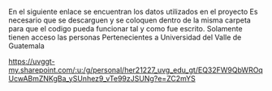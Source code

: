 En el siguiente enlace se encuentran los datos utilizados en el proyecto
Es necesario que se descarguen y se coloquen dentro de la misma carpeta
para que el codigo pueda funcionar tal y como fue escrito.
Solamente tienen acceso las personas Pertenecientes a Universidad del Valle de Guatemala

https://uvggt-my.sharepoint.com/:u:/g/personal/her21227_uvg_edu_gt/EQ32FW9QbWROqUcwABmZNKgBa_ySUnhez9_vTe99zJSUNg?e=ZC2mYS
